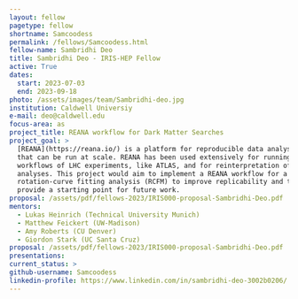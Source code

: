 ```yaml
---
layout: fellow
pagetype: fellow
shortname: Samcoodess
permalink: /fellows/Samcoodess.html
fellow-name: Sambridhi Deo
title: Sambridhi Deo - IRIS-HEP Fellow
active: True
dates:
  start: 2023-07-03
  end: 2023-09-18
photo: /assets/images/team/Sambridhi-deo.jpg
institution: Caldwell Universiy
e-mail: deo@caldwell.edu
focus-area: as
project_title: REANA workflow for Dark Matter Searches
project_goal: >
  [REANA](https://reana.io/) is a platform for reproducible data analysis workflows
  that can be run at scale. REANA has been used extensively for running containerized
  workflows of LHC experiments, like ATLAS, and for reinterpretation of published
  analyses. This project would aim to implement a REANA workflow for a galaxy
  rotation-curve fitting analysis (RCFM) to improve replicability and to
  provide a starting point for future work.
proposal: /assets/pdf/fellows-2023/IRIS000-proposal-Sambridhi-Deo.pdf
mentors:
  - Lukas Heinrich (Technical University Munich)
  - Matthew Feickert (UW-Madison)
  - Amy Roberts (CU Denver)
  - Giordon Stark (UC Santa Cruz)
proposal: /assets/pdf/fellows-2023/IRIS000-proposal-Sambridhi-Deo.pdf
presentations:
current_status: >
github-username: Samcoodess
linkedin-profile: https://www.linkedin.com/in/sambridhi-deo-3002b0206/
---
```

